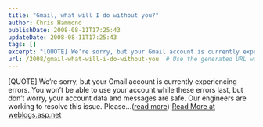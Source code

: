 ```yaml
---
title: "Gmail, what will I do without you?"
author: Chris Hammond
publishDate: 2008-08-11T17:25:43
updateDate: 2008-08-11T17:25:43
tags: []
excerpt: "[QUOTE] We’re sorry, but your Gmail account is currently experiencing errors. You won’t be able to use your account while these errors last, but don’t worry, your account data and messages are safe. Our engineers are working to resolve this issue. Please...(read more)"
url: /2008/gmail-what-will-i-do-without-you  # Use the generated URL with year
---
```

[QUOTE] We’re sorry, but your Gmail account is currently experiencing errors. You won’t be able to use your account while these errors last, but don’t worry, your account data and messages are safe. Our engineers are working to resolve this issue. Please...(<a href="https://weblogs.asp.net/christoc/archive/2008/08/11/gmail-what-will-i-do-without-you.aspx">read more</a>)<img src="https://weblogs.asp.net/aggbug.aspx?PostID=6505953" width="1" height="1"> <a href="https://weblogs.asp.net/christoc/archive/2008/08/11/gmail-what-will-i-do-without-you.aspx">Read More at weblogs.asp.net</a>
